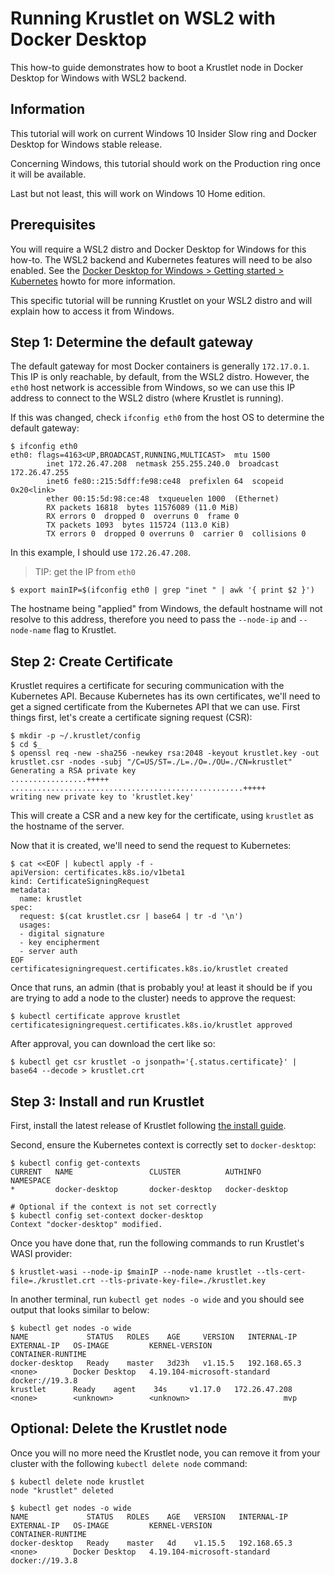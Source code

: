 # Running Krustlet on WSL2 with Docker Desktop

This how-to guide demonstrates how to boot a Krustlet node in Docker Desktop for Windows with WSL2
backend.

## Information
This tutorial will work on current Windows 10 Insider Slow ring and Docker Desktop for Windows
stable release.

Concerning Windows, this tutorial should work on the Production ring once it will be available.

Last but not least, this will work on Windows 10 Home edition.

## Prerequisites

You will require a WSL2 distro and Docker Desktop for Windows for this how-to. The WSL2 backend and
Kubernetes features will need to be also enabled. See the [Docker Desktop for Windows > Getting
started > Kubernetes](https://docs.docker.com/docker-for-windows/#kubernetes) howto for more
information.

This specific tutorial will be running Krustlet on your WSL2 distro and will explain how to access
it from Windows.

## Step 1: Determine the default gateway

The default gateway for most Docker containers is generally `172.17.0.1`. This IP is only reachable,
by default, from the WSL2 distro. However, the `eth0` host network is accessible from Windows, so we
can use this IP address to connect to the WSL2 distro (where Krustlet is running).

If this was changed, check `ifconfig eth0` from the host OS to determine the default gateway:

```console
$ ifconfig eth0
eth0: flags=4163<UP,BROADCAST,RUNNING,MULTICAST>  mtu 1500
        inet 172.26.47.208  netmask 255.255.240.0  broadcast 172.26.47.255
        inet6 fe80::215:5dff:fe98:ce48  prefixlen 64  scopeid 0x20<link>
        ether 00:15:5d:98:ce:48  txqueuelen 1000  (Ethernet)
        RX packets 16818  bytes 11576089 (11.0 MiB)
        RX errors 0  dropped 0  overruns 0  frame 0
        TX packets 1093  bytes 115724 (113.0 KiB)
        TX errors 0  dropped 0 overruns 0  carrier 0  collisions 0
```

In this example, I should use `172.26.47.208`.

> TIP: get the IP from `eth0`

```shell
$ export mainIP=$(ifconfig eth0 | grep "inet " | awk '{ print $2 }')
```

The hostname being "applied" from Windows, the default hostname will not resolve to this address,
therefore you need to pass the `--node-ip` and `--node-name` flag to Krustlet.

## Step 2: Create Certificate

Krustlet requires a certificate for securing communication with the Kubernetes API. Because
Kubernetes has its own certificates, we'll need to get a signed certificate from the Kubernetes API
that we can use. First things first, let's create a certificate signing request (CSR):

```shell
$ mkdir -p ~/.krustlet/config
$ cd $_
$ openssl req -new -sha256 -newkey rsa:2048 -keyout krustlet.key -out krustlet.csr -nodes -subj "/C=US/ST=./L=./O=./OU=./CN=krustlet"
Generating a RSA private key
.................+++++
....................................................+++++
writing new private key to 'krustlet.key'
```

This will create a CSR and a new key for the certificate, using `krustlet` as the hostname of the
server.

Now that it is created, we'll need to send the request to Kubernetes:

```shell
$ cat <<EOF | kubectl apply -f -
apiVersion: certificates.k8s.io/v1beta1
kind: CertificateSigningRequest
metadata:
  name: krustlet
spec:
  request: $(cat krustlet.csr | base64 | tr -d '\n')
  usages:
  - digital signature
  - key encipherment
  - server auth
EOF
certificatesigningrequest.certificates.k8s.io/krustlet created
```

Once that runs, an admin (that is probably you! at least it should be if you are trying to add a
node to the cluster) needs to approve the request:

```shell
$ kubectl certificate approve krustlet
certificatesigningrequest.certificates.k8s.io/krustlet approved
```

After approval, you can download the cert like so:

```shell
$ kubectl get csr krustlet -o jsonpath='{.status.certificate}' | base64 --decode > krustlet.crt
```

## Step 3: Install and run Krustlet

First, install the latest release of Krustlet following [the install guide](../intro/install.md).

Second, ensure the Kubernetes context is correctly set to `docker-desktop`:

```shell
$ kubectl config get-contexts
CURRENT   NAME                 CLUSTER          AUTHINFO         NAMESPACE
*         docker-desktop       docker-desktop   docker-desktop

# Optional if the context is not set correctly
$ kubectl config set-context docker-desktop
Context "docker-desktop" modified.
```

Once you have done that, run the following commands to run Krustlet's WASI provider:

```shell
$ krustlet-wasi --node-ip $mainIP --node-name krustlet --tls-cert-file=./krustlet.crt --tls-private-key-file=./krustlet.key
```

In another terminal, run `kubectl get nodes -o wide` and you should see output that looks similar to
below:

```
$ kubectl get nodes -o wide
NAME             STATUS   ROLES    AGE     VERSION   INTERNAL-IP     EXTERNAL-IP   OS-IMAGE         KERNEL-VERSION                CONTAINER-RUNTIME
docker-desktop   Ready    master   3d23h   v1.15.5   192.168.65.3    <none>        Docker Desktop   4.19.104-microsoft-standard   docker://19.3.8
krustlet      Ready    agent    34s     v1.17.0   172.26.47.208   <none>        <unknown>        <unknown>                     mvp
```

## Optional: Delete the Krustlet node
Once you will no more need the Krustlet node, you can remove it from your cluster with the following
`kubectl delete node` command:

```shell
$ kubectl delete node krustlet
node "krustlet" deleted

$ kubectl get nodes -o wide
NAME             STATUS   ROLES    AGE   VERSION   INTERNAL-IP    EXTERNAL-IP   OS-IMAGE         KERNEL-VERSION                CONTAINER-RUNTIME
docker-desktop   Ready    master   4d    v1.15.5   192.168.65.3   <none>        Docker Desktop   4.19.104-microsoft-standard   docker://19.3.8
```
